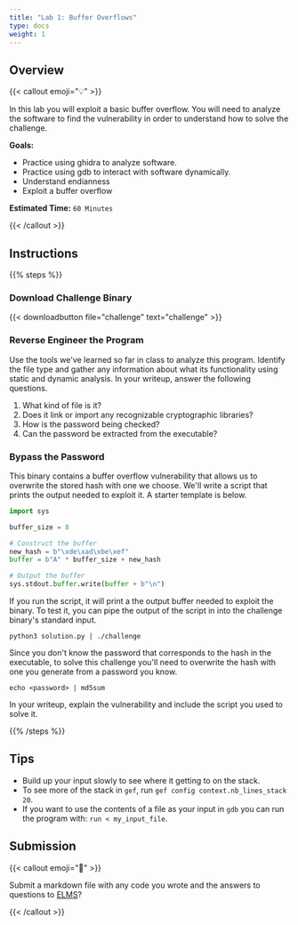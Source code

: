 ```yaml
---
title: "Lab 1: Buffer Overflows"
type: docs
weight: 1
---
```


## Overview

{{< callout emoji="💡" >}}

In this lab you will exploit a basic buffer overflow. You will need to
analyze the software to find the vulnerability in order to understand how to
solve the challenge.

**Goals:**

- Practice using ghidra to analyze software.
- Practice using gdb to interact with software dynamically.
- Understand endianness
- Exploit a buffer overflow

**Estimated Time:** `60 Minutes`

{{< /callout >}}

## Instructions

{{% steps %}}

### Download Challenge Binary

{{< downloadbutton file="challenge" text="challenge" >}}

### Reverse Engineer the Program

Use the tools we've learned so far in class to analyze this program. Identify the file type and gather any information about what its functionality using static and dynamic analysis. In your writeup, answer the following questions.

1. What kind of file is it?
2. Does it link or import any recognizable cryptographic libraries?
3. How is the password being checked?
4. Can the password be extracted from the executable?

### Bypass the Password

This binary contains a buffer overflow vulnerability that allows us to overwrite the stored hash with one we choose. We'll write a script that prints the output needed to exploit it. A starter template is below.

```python
import sys

buffer_size = 8

# Construct the buffer
new_hash = b"\xde\xad\xbe\xef"
buffer = b"A" * buffer_size + new_hash

# Output the buffer
sys.stdout.buffer.write(buffer + b"\n")
```

If you run the script, it will print a the output buffer needed to exploit the binary. To test it, you can pipe the output of the script in into the challenge binary's standard input.

```
python3 solution.py | ./challenge
```

Since you don't know the password that corresponds to the hash in the executable, to solve this challenge you'll need to overwrite the hash with one you generate from a password you know.

```
echo <password> | md5sum
```

In your writeup, explain the vulnerability and include the script you used to solve it.

{{% /steps %}}

## Tips

- Build up your input slowly to see where it getting to on the stack.
- To see more of the stack in `gef`, run `gef config context.nb_lines_stack 20`.
- If you want to use the contents of a file as your input in `gdb` you can run
  the program with: `run < my_input_file`.

## Submission

{{< callout emoji="📝" >}}

Submit a markdown file with any code you wrote and the answers to questions to
[ELMS](https://umd.instructure.com/courses/1374508/assignments)?

{{< /callout >}}
